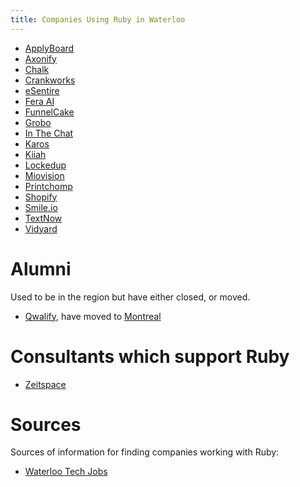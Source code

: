 ```yaml
---
title: Companies Using Ruby in Waterloo
---
```


* [ApplyBoard](https://www.applyboard.com/ca/)
* [Axonify](https://axonify.com/)
* [Chalk](https://chalk.com)
* [Crankworks](https://crankworks.ca/)
* [eSentire](https://www.esentire.com/)
* [Fera AI](https://www.fera.ai)
* [FunnelCake](http://getfunnelcake.com/)
* [Grobo](https://www.grobo.io/)
* [In The Chat](http://inthechat.com/)
* [Karos](http://karos.ca)
* [Kiiah](http://www.kiiah.com)
* [Lockedup](http://lockedup.ca/)
* [Miovision](https://miovision.com/)
* [Printchomp](https://www.printchomp.com/)
* [Shopify](https://www.shopify.ca/)
* [Smile.io](https://www.smile.io/)
* [TextNow](https://www.textnow.com/)
* [Vidyard](https://www.vidyard.com/)

# Alumni

Used to be in the region but have either closed, or moved.

* [Qwalify](https://qwalify.com/), have moved to [Montreal](https://en.wikipedia.org/wiki/Montreal)

# Consultants which support Ruby

* [Zeitspace](https://zeitspace.com/)

# Sources

Sources of information for finding companies working with Ruby:

* [Waterloo Tech Jobs](https://www.waterlootechjobs.com/jobs/find/?query=ruby)
